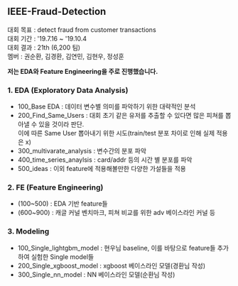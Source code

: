 ## IEEE-Fraud-Detection  

대회 목표 : detect fraud from customer transactions  
대회 기간 : '19.7.16 ~ '19.10.4    
대회 결과 : 21th (6,200 팀)  
멤버 : 권순환, 김경환, 김연민, 김현우, 정성훈  

**저는 EDA와 Feature Engineering을 주로 진행했습니다.**    

### 1. EDA (Exploratory Data Analysis)  

- 100_Base EDA : 데이터 변수별 의미를 파악하기 위한 대략적인 분석  
- 200_Find_Same_Users : 대회 초기 같은 유저를 추출할 수 있다면 많은 피쳐를 뽑아낼 수 있을 것이라 판단.  
 이에 따른 Same User 뽑아내기 위한 시도(train/test 분포 차이로 인해 실제 적용은 x)
- 300_multivarate_analysis : 변수간의 분포 파악
- 400_time_series_anaylsis : card/addr 등의 시간 별 분포를 파악
- 500_ideas : 이외 feature에 적용해볼만한 다양한 가설들을 적용

### 2. FE (Feature Engineering) 

- (100~500) : EDA 기반 feature들
- (600~900) : 캐글 커널 벤치마크, 피쳐 비교를 위한 adv 베이스라인 커널 등

### 3. Modeling

- 100_Single_lightgbm_model : 현우님 baseline, 이를 바탕으로 feature들 추가하여 실험한 Single model들  
- 200_Single_xgboost_model : xgboost 베이스라인 모델(경환님 작성)
- 300_Single_nn_model : NN 베이스라인 모델(순환님 작성)
